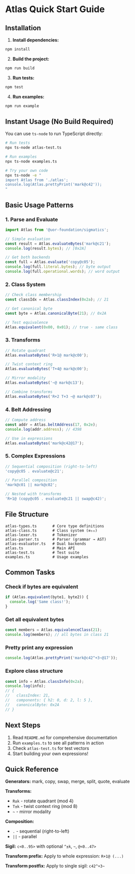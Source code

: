 # Atlas Quick Start Guide

## Installation

1. **Install dependencies:**

```bash
npm install
```

2. **Build the project:**

```bash
npm run build
```

3. **Run tests:**

```bash
npm test
```

4. **Run examples:**

```bash
npm run example
```

## Instant Usage (No Build Required)

You can use `ts-node` to run TypeScript directly:

```bash
# Run tests
npx ts-node atlas-test.ts

# Run examples
npx ts-node examples.ts

# Try your own code
npx ts-node -e "
import Atlas from './atlas';
console.log(Atlas.prettyPrint('mark@c42'));
"
```

## Basic Usage Patterns

### 1. Parse and Evaluate

```typescript
import Atlas from '@uor-foundation/sigmatics';

// Simple evaluation
const result = Atlas.evaluateBytes('mark@c21');
console.log(result.bytes); // [0x2A]

// Get both backends
const full = Atlas.evaluate('copy@c05');
console.log(full.literal.bytes); // byte output
console.log(full.operational.words); // word output
```

### 2. Class System

```typescript
// Check class membership
const classIdx = Atlas.classIndex(0x2a); // 21

// Get canonical byte
const byte = Atlas.canonicalByte(21); // 0x2A

// Test equivalence
Atlas.equivalent(0x00, 0x01); // true - same class
```

### 3. Transforms

```typescript
// Rotate quadrant
Atlas.evaluateBytes('R+1@ mark@c00');

// Twist context ring
Atlas.evaluateBytes('T+4@ mark@c00');

// Mirror modality
Atlas.evaluateBytes('~@ mark@c13');

// Combine transforms
Atlas.evaluateBytes('R+2 T+3 ~@ mark@c07');
```

### 4. Belt Addressing

```typescript
// Compute address
const addr = Atlas.beltAddress(17, 0x2e);
console.log(addr.address); // 4398

// Use in expressions
Atlas.evaluateBytes('mark@c42@17');
```

### 5. Complex Expressions

```typescript
// Sequential composition (right-to-left)
'copy@c05 . evaluate@c21';

// Parallel composition
'mark@c01 || mark@c02';

// Nested with transforms
'R+1@ (copy@c05 . evaluate@c21 || swap@c42)';
```

## File Structure

```
atlas-types.ts       # Core type definitions
atlas-class.ts       # Class system (≡₉₆)
atlas-lexer.ts       # Tokenizer
atlas-parser.ts      # Parser (grammar → AST)
atlas-evaluator.ts   # Dual backends
atlas.ts             # Main API
atlas-test.ts        # Test suite
examples.ts          # Usage examples
```

## Common Tasks

### Check if bytes are equivalent

```typescript
if (Atlas.equivalent(byte1, byte2)) {
  console.log('Same class!');
}
```

### Get all equivalent bytes

```typescript
const members = Atlas.equivalenceClass(21);
console.log(members); // all bytes in class 21
```

### Pretty print any expression

```typescript
console.log(Atlas.prettyPrint('mark@c42^+3~@17'));
```

### Explore class structure

```typescript
const info = Atlas.classInfo(0x2a);
console.log(info);
// {
//   classIndex: 21,
//   components: { h2: 0, d: 2, l: 5 },
//   canonicalByte: 0x2A
// }
```

## Next Steps

1. Read `README.md` for comprehensive documentation
2. Run `examples.ts` to see all patterns in action
3. Check `atlas-test.ts` for test vectors
4. Start building your own expressions!

## Quick Reference

**Generators:** mark, copy, swap, merge, split, quote, evaluate

**Transforms:**

- `R±k` - rotate quadrant (mod 4)
- `T±k` - twist context ring (mod 8)
- `~` - mirror modality

**Composition:**

- `.` - sequential (right-to-left)
- `||` - parallel

**Sigil:** `c<0..95>` with optional `^±k`, `~`, `@<0..47>`

**Transform prefix:** Apply to whole expression: `R+1@ (...)`

**Transform postfix:** Apply to single sigil: `c42^+3~`
